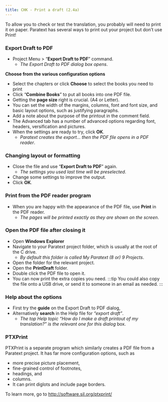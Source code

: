 ```yaml
---
title: CHK - Print a draft (2.4a)
---
```

To allow you to check or test the translation, you probably will need to print it on paper. Paratext has several ways to print out your project but don’t use Print!

### Export Draft to PDF

-  Project Menu \> “**Export Draft to PDF**” command.  
    -  *The Export Draft to PDF dialog box opens*.

**Choose from the various configuration options**
-  Select the chapters or  click **Choose**  to select the books you need to print
-  Click “**Combine Books**” to put all books into one PDF file.
-  Getting the **page size** right is crucial. (A4 or Letter).
-  You can set the width of the margins, columns, font and font size, and basic layout options, such as justifying paragraphs.
-  Add a note about the purpose of the printout in the comment field.
-  The Advanced tab has a number of advanced options regarding font, headers, versification and pictures.
-  When the settings are ready to try, click **OK**.  
    -  *Paratext creates the export… then the PDF file opens in a PDF reader*.

### Changing layout or formatting

-  Close the file and use “**Export Draft to PDF**” again.  
    -  *The settings you used last time will be preselected*.
-  Change some settings to improve the output.
-  Click **OK**.

### Print from the PDF reader program

-  When you are happy with the appearance of the PDF file, use **Print** in the PDF reader.  
    -  *The pages will be printed exactly as they are shown on the screen*.

### Open the PDF file after closing it

-  Open **Windows Explorer**
-  Navigate to your Paratext project folder, which is usually at the root of the C drive.  
    -  *By default this folder is called My Paratext (8 or) 9 Projects*.
-  Open the folder for the relevant project.
-  Open the **PrintDraft** folder.
-  Double click the PDF file to open it.
-  You can now print the extra copies you need.
:::tip
You could also copy the file onto a USB drive, or send it to someone in an email as needed.
:::
### Help about the options

-  First try the **guide** on the Export Draft to PDF dialog,
-  Alternatively **search** in the Help file for *“export draft”*.  
    -  *The top Help topic *“How do I make a draft printout of my translation?”* is the relevant one for this dialog* box.

### PTXPrint

PTXPrint is a separate program which similarly creates a PDF file from a Paratext project. It has far more configuration options, such as

-  more precise picture placement,
-  fine-grained control of footnotes,
-  headings, and
-  columns.
-  It can print diglots and include page borders.

To learn more, go to http://software.sil.org/ptxprint/ 
